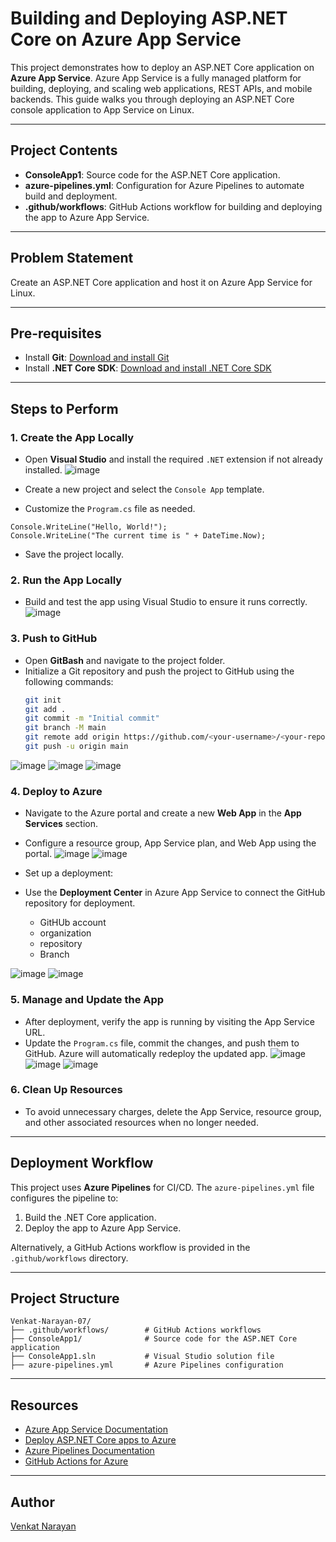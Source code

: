 
# Building and Deploying ASP.NET Core on Azure App Service

This project demonstrates how to deploy an ASP.NET Core application on **Azure App Service**. Azure App Service is a fully managed platform for building, deploying, and scaling web applications, REST APIs, and mobile backends. This guide walks you through deploying an ASP.NET Core console application to App Service on Linux.

---

## Project Contents

- **ConsoleApp1**: Source code for the ASP.NET Core application.
- **azure-pipelines.yml**: Configuration for Azure Pipelines to automate build and deployment.
- **.github/workflows**: GitHub Actions workflow for building and deploying the app to Azure App Service.

---

## Problem Statement

Create an ASP.NET Core application and host it on Azure App Service for Linux.

---

## Pre-requisites

- Install **Git**: [Download and install Git](https://git-scm.com/)
- Install **.NET Core SDK**: [Download and install .NET Core SDK](https://dotnet.microsoft.com/download)

---

## Steps to Perform

### 1. Create the App Locally
- Open **Visual Studio** and install the required `.NET` extension if not already installed.
  ![image](https://github.com/user-attachments/assets/fd80a262-2149-4e17-97ab-666b97bb0eea)

- Create a new project and select the `Console App` template.
- Customize the `Program.cs` file as needed.
```
Console.WriteLine("Hello, World!");
Console.WriteLine("The current time is " + DateTime.Now);
```
- Save the project locally.

### 2. Run the App Locally
- Build and test the app using Visual Studio to ensure it runs correctly.
![image](https://github.com/user-attachments/assets/9c6e7ece-e545-423d-8852-c5b274993505)

### 3. Push to GitHub
- Open **GitBash** and navigate to the project folder.
- Initialize a Git repository and push the project to GitHub using the following commands:
  ```bash
  git init
  git add .
  git commit -m "Initial commit"
  git branch -M main
  git remote add origin https://github.com/<your-username>/<your-repository>.git
  git push -u origin main
  ```
![image](https://github.com/user-attachments/assets/69a892ae-e8b4-496e-9cb3-3033613ae549)
![image](https://github.com/user-attachments/assets/006a5c6e-8f08-4650-a0aa-ff6741845087)
![image](https://github.com/user-attachments/assets/b87a9c58-97fe-4f48-89f2-87ee531653aa)


### 4. Deploy to Azure
- Navigate to the Azure portal and create a new **Web App** in the **App Services** section.
- Configure a resource group, App Service plan, and Web App using the portal.
![image](https://github.com/user-attachments/assets/e5be3d87-5608-407b-89ab-8229f8c80a3a)
![image](https://github.com/user-attachments/assets/4cfaac00-f008-4135-affa-457c4a8c6962)

- Set up a deployment:
- Use the **Deployment Center** in Azure App Service to connect the GitHub repository for deployment.
  - GitHUb account
  - organization
  - repository
  - Branch
  
![image](https://github.com/user-attachments/assets/2d287e69-58fe-43fa-b203-9feef06b33ce)
![image](https://github.com/user-attachments/assets/e5f07a4f-4f24-4139-897d-728b6c3c47e1)



### 5. Manage and Update the App
- After deployment, verify the app is running by visiting the App Service URL.
- Update the `Program.cs` file, commit the changes, and push them to GitHub. Azure will automatically redeploy the updated app.
![image](https://github.com/user-attachments/assets/99ec89be-e5f9-4006-9008-cb44456929a5)
![image](https://github.com/user-attachments/assets/14dba215-f593-41ae-9a3c-a758dbe62919)
![image](https://github.com/user-attachments/assets/cdf91685-b85f-407c-8a0e-1a3fe326db47)

### 6. Clean Up Resources
- To avoid unnecessary charges, delete the App Service, resource group, and other associated resources when no longer needed.

---

## Deployment Workflow

This project uses **Azure Pipelines** for CI/CD. The `azure-pipelines.yml` file configures the pipeline to:
1. Build the .NET Core application.
2. Deploy the app to Azure App Service.

Alternatively, a GitHub Actions workflow is provided in the `.github/workflows` directory.

---

## Project Structure

```
Venkat-Narayan-07/
├── .github/workflows/        # GitHub Actions workflows
├── ConsoleApp1/              # Source code for the ASP.NET Core application
├── ConsoleApp1.sln           # Visual Studio solution file
├── azure-pipelines.yml       # Azure Pipelines configuration
```

---

## Resources

- [Azure App Service Documentation](https://learn.microsoft.com/en-us/azure/app-service/)
- [Deploy ASP.NET Core apps to Azure](https://learn.microsoft.com/en-us/aspnet/core/host-and-deploy/azure-apps/)
- [Azure Pipelines Documentation](https://learn.microsoft.com/en-us/azure/devops/pipelines/)
- [GitHub Actions for Azure](https://github.com/Azure/actions)

---

## Author

[Venkat Narayan](https://github.com/Venkat-Narayana-16)

